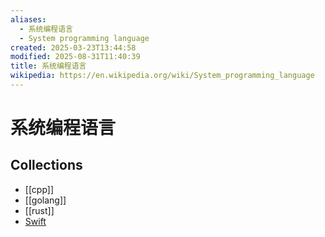 ```yaml
---
aliases:
  - 系统编程语言
  - System programming language
created: 2025-03-23T13:44:58
modified: 2025-08-31T11:40:39
title: 系统编程语言
wikipedia: https://en.wikipedia.org/wiki/System_programming_language
---
```


# 系统编程语言

## Collections

  - [[cpp]]
  - [[golang]]
  - [[rust]]
  - [Swift](https://en.wikipedia.org/wiki/Swift_(programming_language))
